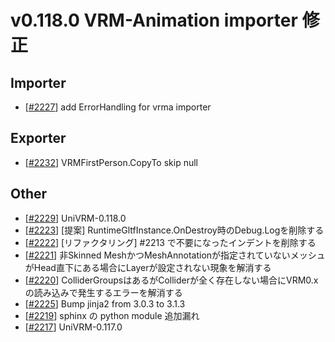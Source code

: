 # v0.118.0 VRM-Animation importer 修正 

## Importer

* [[\#2227](https://github.com/vrm-c/UniVRM/pull/2227)] add ErrorHandling for vrma importer

## Exporter

* [[\#2232](https://github.com/vrm-c/UniVRM/pull/2232)] VRMFirstPerson.CopyTo skip null

## Other

* [[\#2229](https://github.com/vrm-c/UniVRM/pull/2229)] UniVRM-0.118.0
* [[\#2223](https://github.com/vrm-c/UniVRM/pull/2223)] [提案] RuntimeGltfInstance.OnDestroy時のDebug.Logを削除する
* [[\#2222](https://github.com/vrm-c/UniVRM/pull/2222)] [リファクタリング] #2213 で不要になったインデントを削除する
* [[\#2221](https://github.com/vrm-c/UniVRM/pull/2221)] 非Skinned MeshかつMeshAnnotationが指定されていないメッシュがHead直下にある場合にLayerが設定されない現象を解消する
* [[\#2220](https://github.com/vrm-c/UniVRM/pull/2220)] ColliderGroupsはあるがColliderが全く存在しない場合にVRM0.xの読み込みで発生するエラーを解消する
* [[\#2225](https://github.com/vrm-c/UniVRM/pull/2225)] Bump jinja2 from 3.0.3 to 3.1.3
* [[\#2219](https://github.com/vrm-c/UniVRM/pull/2219)] sphinx の python module 追加漏れ
* [[\#2217](https://github.com/vrm-c/UniVRM/pull/2217)] UniVRM-0.117.0

